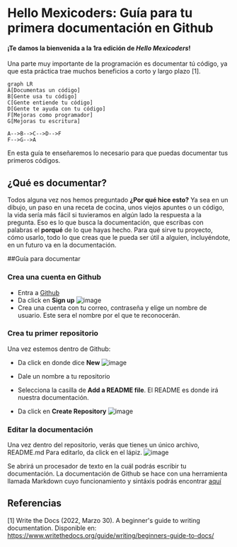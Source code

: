 # Hello Mexicoders: Guía para tu primera documentación en Github

#### ¡Te damos la bienvenida a la 1ra edición de *Hello Mexicoders*!

Una parte muy importante de la programación es documentar tú código, ya que esta práctica trae muchos beneficios a corto y largo plazo [1].

```mermaid
graph LR
A[Documentas un código]
B[Gente usa tu código]
C[Gente entiende tu código]
D[Gente te ayuda con tu código]
F[Mejoras como programador]
G[Mejoras tu escritura]

A-->B-->C-->D-->F
F-->G-->A
```
En esta guía te enseñaremos lo necesario para que puedas documentar tus primeros códigos.


## ¿Qué es documentar?

Todos alguna vez nos hemos preguntado **¿Por qué hice esto?**
Ya sea en un dibujo, un paso en una receta de cocina, unos viejos apuntes o un código, la vida sería más fácil si tuvieramos en algún lado la respuesta a la pregunta. Eso es lo que busca la documentación, que escribas con palabras el **porqué** de lo que hayas hecho. Para qué sirve tu proyecto, cómo usarlo, todo lo que creas que le pueda ser útil a alguien, incluyéndote, en un futuro va en la documentación. 

##Guía para documentar

### Crea una cuenta en Github
- Entra a [Github](https://github.com/) 
- Da click en **Sign up**
![image](https://user-images.githubusercontent.com/86432413/160973419-0276b403-f46a-4ae0-acd6-aa73f4670e0d.png)
- Crea una cuenta con tu correo, contraseña y elige un nombre de usuario. Este sera el nombre por el que te reconocerán.

### Crea tu primer repositorio
Una vez estemos dentro de Github:
- Da click en donde dice **New**
![image](https://user-images.githubusercontent.com/86432413/160973859-3aa46418-95f1-40db-bad1-f549bbdce77a.png)

- Dale un nombre a tu repositorio
- Selecciona la casilla de **Add a README file**. El README es donde irá nuestra documentación.
- Da click en **Create Repository**
![image](https://user-images.githubusercontent.com/86432413/160974331-68a1f789-0d7a-4794-abca-fcab51ba69d7.png)

### Editar la documentación

Una vez dentro del repositorio, verás que tienes un único archivo, README.md
Para editarlo, da click en el lápiz.
![image](https://user-images.githubusercontent.com/86432413/160974643-4c2ec1c4-64f1-4f6b-a31b-2c9ddb3fbfe6.png)

Se abrirá un procesador de texto en la cuál podrás escribir tu documentación.
La documentación de Github se hace con una herramienta llamada Markdown cuyo funcionamiento y sintáxis podrás encontrar [aquí](https://markdown.es/)



## Referencias
[1] Write the Docs (2022, Marzo 30). A beginner's guide to writing documentation. Disponible en: https://www.writethedocs.org/guide/writing/beginners-guide-to-docs/
